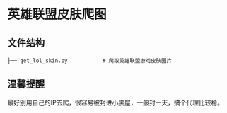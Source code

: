 # 英雄联盟皮肤爬图

## 文件结构

    ├── get_lol_skin.py           # 爬取英雄联盟游戏皮肤图片
    
## 温馨提醒
最好别用自己的IP去爬，很容易被封进小黑屋，一般封一天，搞个代理比较稳。